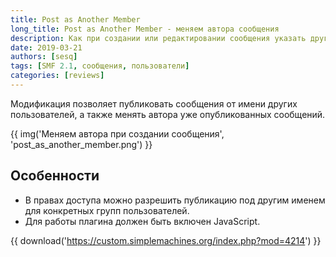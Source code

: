 ```yaml
---
title: Post as Another Member
long_title: Post as Another Member - меняем автора сообщения
description: Как при создании или редактировании сообщения указать другого автора?
date: 2019-03-21
authors: [sesq]
tags: [SMF 2.1, сообщения, пользователи]
categories: [reviews]
---
```


Модификация позволяет публиковать сообщения от имени других пользователей, а также менять автора уже опубликованных сообщений.

<!-- more -->

{{ img('Меняем автора при создании сообщения', 'post_as_another_member.png') }}

## Особенности

* В правах доступа можно разрешить публикацию под другим именем для конкретных групп пользователей.
* Для работы плагина должен быть включен JavaScript.

{{ download('https://custom.simplemachines.org/index.php?mod=4214') }}
